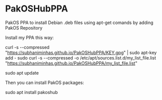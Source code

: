 # PakOSHubPPA
PakOS PPA to install Debian .deb files using apt-get comands by adding PakOS Repository

Install my PPA this way:

curl -s --compressed "https://subhaniminhas.github.io/PakOSHubPPA/KEY.gpg" | sudo apt-key add -
sudo curl -s --compressed -o /etc/apt/sources.list.d/my_list_file.list "https://subhaniminhas.github.io/PakOSHubPPA/my_list_file.list"

sudo apt update

Then you can install PakOS packages:

sudo apt install pakoshub
